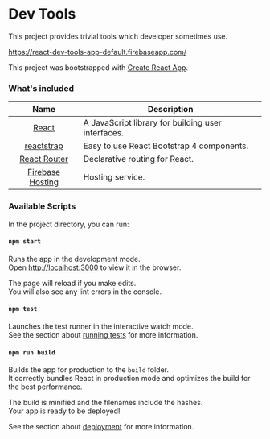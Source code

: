 # Dev Tools

This project provides trivial tools which developer sometimes use.

https://react-dev-tools-app-default.firebaseapp.com/

This project was bootstrapped with [Create React App](https://github.com/facebook/create-react-app).

### What's included
| Name             | Description   |
| :-------------:|--------------|
| [React](https://reactjs.org/) |  A JavaScript library for building user interfaces. |
| [reactstrap](https://reactstrap.github.io/) | Easy to use React Bootstrap 4 components. |
| [React Router](https://github.com/ReactTraining/react-router) | Declarative routing for React.  |
| [Firebase Hosting](https://firebase.google.com/docs/hosting/) | Hosting service. | 

### Available Scripts

In the project directory, you can run:

#### `npm start`

Runs the app in the development mode.<br>
Open [http://localhost:3000](http://localhost:3000) to view it in the browser.

The page will reload if you make edits.<br>
You will also see any lint errors in the console.

#### `npm test`

Launches the test runner in the interactive watch mode.<br>
See the section about [running tests](https://facebook.github.io/create-react-app/docs/running-tests) for more information.

#### `npm run build`

Builds the app for production to the `build` folder.<br>
It correctly bundles React in production mode and optimizes the build for the best performance.

The build is minified and the filenames include the hashes.<br>
Your app is ready to be deployed!

See the section about [deployment](https://facebook.github.io/create-react-app/docs/deployment) for more information.
